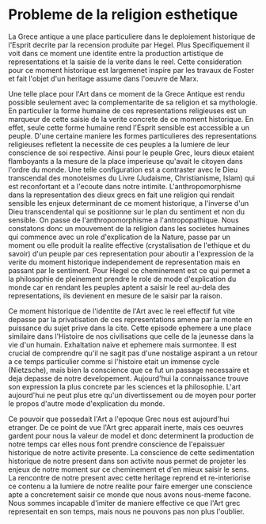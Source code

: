 # Probleme de la religion esthetique
La Grece antique a une place particuliere dans le deploiement historique de l'Esprit decrite par la recension produite par Hegel. Plus Specifiquement il voit dans ce moment une identite entre la production artistique de representations et la saisie de la verite dans le reel. Cette consideration pour ce moment historique est largemenet inspire par les travaux de Foster et fait l'objet d'un heritage assume dans l'oeuvre de Marx.

Une telle place pour l'Art dans ce moment de la Grece Antique est rendu possible seulement avec la complementarite de sa religion et sa mythologie. En particulier la forme humaine de ces representations religieuses est un marqueur de cette saisie de la verite concrete de ce moment historique. En effet, seule cette forme humaine rend l'Esprit sensible est accessible a un peuple. D'une certaine maniere les formes particulieres des representations religieuses refletent la necessite de ces peuples a la lumiere de leur conscience de soi respective. Ainsi pour le peuple Grec, leurs dieux etaient flamboyants a la mesure de la place imperieuse qu'avait le citoyen dans l'ordre du monde. Une telle configuration est a contraster avec le Dieu transcendal des monoteismes du Livre (Judaisme, Christianisme, Islam) qui est reconfortant et a l'ecoute dans notre intimite. L'anthropomorphisme dans la representation des dieux grecs en fait une religion qui rendait sensible les enjeux determinant de ce moment historique, a l'inverse d'un Dieu transcendental qui se positionne sur le plan du sentiment et non du sensible. On passe de l'anthropomorphisme a l'antropopathique. Nous constatons donc un mouvement de la religion dans les societes humaines qui commence avec un role d'explication de la Nature, passe par un moment ou elle produit la realite effective (crystalisation de l'ethique et du savoir) d'un peuple par ces representation pour aboutir a l'expression de la verite du moment historique independement de representation mais en passant par le sentiment. Pour Hegel ce cheminement est ce qui permet a la philosophie de pleinement prendre le role de mode d'explication du monde car en rendant les peuples aptent a saisir le reel au-dela des representations, ils devienent en mesure de le saisir par la raison.

Ce moment historique de l'identite de l'Art avec le reel effectif fut vite depasse par la privatisation de ces representations amene par la monte en puissance du sujet prive dans la cite. Cette episode ephemere a une place similaire dans l'Histoire de nos civilisations que celle de la jeunesse dans la vie d'un humain. Exhaltation naive et ephemere mais surmontee. Il est crucial de comprendre qu'il ne sagit pas d'une nostalige aspirant a un retour a ce temps particulier comme si l'histoire etait un immense cycle (Nietzsche), mais bien la conscience que ce fut un passage necessaire et deja depasse de notre developement. Aujourd'hui la connaissance trouve son expression la plus concrete par les sciences et la philosophie. L'art aujourd'hui ne peut plus etre qu'un divertissement ou de moyen pour porter le propos d'autre mode d'explication du monde.

Ce pouvoir que possedait l'Art a l'epoque Grec nous est aujourd'hui etranger. De ce point de vue l'Art grec apparait inerte, mais ces oeuvres gardent pour nous la valeur de model et donc determinent la production de notre temps car elles nous font prendre conscience de l'epaissuer historique de notre activite presente. La conscience de cette sedimentation historique de notre present dans son activite nous permet de projeter les enjeux de notre moment sur ce cheminement et d'en mieux saisir le sens. La rencontre de notre present avec cette heritage reprend et re-interiorise ce contenu a la lumiere de notre realite pour faire emerger une conscience apte a concretement saisir ce monde que nous avons nous-meme facone. Nous sommes incapable d'imiter de maniere effective ce que l'Art grec representait en son temps, mais nous ne pouvons pas non plus l'oublier.

